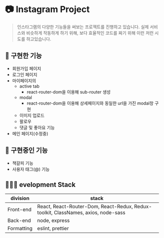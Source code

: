 # 📷 Instagram Project

> 인스타그램의 다양한 기능들을 써보는 프로젝트를 진행하고 있습니다.
> 실제 서비스와 비슷하게 작동하게 하기 위해, 보다 효율적인 코드를 짜기 위해 이런 저런 시도를 하고있습니다.

## 🍎 구현한 기능

- 회원가입 페이지
- 로그인 페이지
- 마이페이지의
  - active tab
    - react-router-dom을 이용해 sub-router 생성
  - modal
    - react-router-dom을 이용해 상세페이지와 동일한 url을 가진 modal창 구현
  - 이미지 업로드
  - 팔로우
  - 댓글 및 좋아요 기능
- 메인 페이지(수정중)

## 🍏 구현중인 기능

- 책갈피 기능
- 사용자 태그(@) 기능

## 👩🏻‍💻 evelopment Stack

<table>
<thead>
<tr>
<th>division</th>
<th>stack</th>
</tr>
</thead>
<tbody>
<tr>
<td>Front-end</td>
<td>React, React-Router-Dom, React-Redux, Redux-toolkit, ClassNames, axios, node-sass</td></tr>
<tr><td>Back-end</td>
<td>node, express</td></tr>
<tr><td>Formatting</td>
<td>eslint, prettier</td></tr>
</tbody>
</table>
